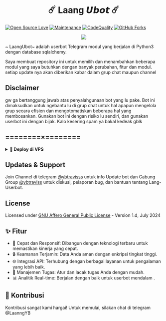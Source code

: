 <h1 align="center">☄️ Laang 𝙐𝙗𝙤𝙩 ☄️</h1>

[![Open Source Love](https://badges.frapsoft.com/os/v2/open-source.png?v=103)](https://github.com/LaangYB/LaangUbot)
[![Maintenance](https://img.shields.io/badge/Maintained%3F-Yes-blue)](https://github.com/LaangYB/LaangUbot/graphs/commit-activity)
[![CodeQuality](https://img.shields.io/codacy/grade/a723cb464d5a4d25be3152b5d71de82d?color=blue&logo=codacy)](https://app.codacy.com/gh/LaangYB/LaangUbot/dashboard)
[![GitHub Forks](https://img.shields.io/github/forks/LaangYB/Lang-Userbot?&logo=github)](https://github.com/LaangYB/LaangUbot/fork)


<p align="center">
  <img src="https://telegra.ph/file/c0804be9b2dc364e2bb45.jpg">
</p>

~ LaangUbot~ adalah userbot Telegram modul yang berjalan di Python3 dengan database sqlalchemy.

Saya membuat repository ini untuk memilih dan menambahkan beberapa modul yang saya butuhkan dengan banyak perubahan, fitur dan modul. setiap update nya akan diberikan kabar dalam grup chat maupun channel

## Disclaimer

gw ga bertanggung jawab atas penyalahgunaan bot yang lu pake.
Bot ini dimaksudkan untuk ngebantu lu di grup chat untuk hal apapun
mengelola grup secara efisien dan mengotomatiskan beberapa hal yang membosankan.
Gunakan bot ini dengan risiko lu sendiri, dan gunakan userbot ini dengan bijak.
Kalo kesering spam ya bakal kedeak gblk

## ========×========
<details>
<summary><b>🔗 Deploy di VPS</b></summary>
<br>

### Tutorial Deploy di VPS


 • git clone https://github.com/LaangYB/LaangUbot

 • cd LaangUbot

 •sudo apt install python3-venv python3-pip
 
 •python3 -m venv venv
 
 •source venv/bin/activate
 
 • pip install -r requirements.txt

 • cp config.env .env

 • nano .env
  - isi vars
  - Jika sudah 
  - ketik ctrl + S
  - ctrl + X

 • screen -S Lang-Ubot

 • bash start

</details>

## Updates & Support

Join Channel di telegram [@ybtravisss](https://t.me/ybtravisss) untuk info Update bot dan Gabung Group [@ybtraviss](https://t.me/ybtraviss) untuk  diskusi, pelaporan bug, dan bantuan tentang Lang-Userbot.


## License
Licensed under [ GNU Affero General Public License](https://github.com/LaangYB/Lang-Userbot/blob/Lang-Userbot/LICENSE) - Version 1.d, July 2024

## ✨ Fitur

- 🚀 Cepat dan Responsif: Dibangun dengan teknologi terbaru untuk memastikan kinerja yang cepat.
- 🔒 Keamanan Terjamin: Data Anda aman dengan enkripsi tingkat tinggi.
- 🌐 Integrasi API: Terhubung dengan berbagai layanan untuk pengalaman yang lebih baik.
- 📅 Manajemen Tugas: Atur dan lacak tugas Anda dengan mudah.
- 📊 Analitik Real-time: Berjalan dengan baik untuk userbot mendalam .



## 🤝 Kontribusi

Kontribusi sangat kami hargai! Untuk memulai, silakan chat di telegram @LaanngYB
